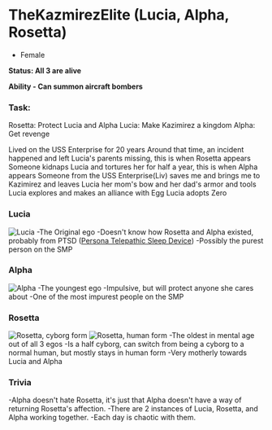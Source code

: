 # TheKazmirezElite (Lucia, Alpha, Rosetta)

- Female

**Status: All 3 are alive**

**Ability - Can summon aircraft bombers**

### Task:
Rosetta: Protect Lucia and Alpha
Lucia: Make Kazimirez a kingdom
Alpha: Get revenge

Lived on the USS Enterprise for 20 years
Around that time, an incident happened and left Lucia's parents missing, this is when Rosetta appears
Someone kidnaps Lucia and tortures her for half a year, this is when Alpha appears
Someone from the USS Enterprise(Liv) saves me and brings me to Kazimirez and leaves Lucia her mom's bow and her dad's armor and tools
Lucia explores and makes an alliance with Egg
Lucia adopts Zero

### Lucia
![Lucia](https://cdn.discordapp.com/attachments/799854341698748416/1018278454757691392/unknown.png)
-The Original ego
-Doesn't know how Rosetta and Alpha existed, probably from PTSD ([Persona Telepathic Sleep Device](https://www.youtube.com/watch?v=7_68Vfhyyrc))
-Possibly the purest person on the SMP

### Alpha
![Alpha](https://cdn.discordapp.com/attachments/799854341698748416/1018280030834544730/unknown.png)
-The youngest ego
-Impulsive, but will protect anyone she cares about
-One of the most impurest people on the SMP

### Rosetta
![Rosetta, cyborg form](https://cdn.discordapp.com/attachments/799854341698748416/1018281449918562344/unknown.png)
![Rosetta, human form](https://cdn.discordapp.com/attachments/799854341698748416/1018281921052164116/unknown.png)
-The oldest in mental age out of all 3 egos
-Is a half cyborg, can switch from being a cyborg to a normal human, but mostly stays in human form
-Very motherly towards Lucia and Alpha

### Trivia
-Alpha doesn't hate Rosetta, it's just that Alpha doesn't have a way of returning Rosetta's affection.
-There are 2 instances of Lucia, Rosetta, and Alpha working together.
-Each day is chaotic with them.
